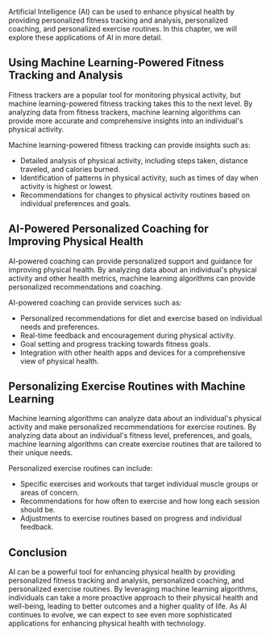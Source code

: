
Artificial Intelligence (AI) can be used to enhance physical health by providing personalized fitness tracking and analysis, personalized coaching, and personalized exercise routines. In this chapter, we will explore these applications of AI in more detail.

Using Machine Learning-Powered Fitness Tracking and Analysis
------------------------------------------------------------

Fitness trackers are a popular tool for monitoring physical activity, but machine learning-powered fitness tracking takes this to the next level. By analyzing data from fitness trackers, machine learning algorithms can provide more accurate and comprehensive insights into an individual's physical activity.

Machine learning-powered fitness tracking can provide insights such as:

* Detailed analysis of physical activity, including steps taken, distance traveled, and calories burned.
* Identification of patterns in physical activity, such as times of day when activity is highest or lowest.
* Recommendations for changes to physical activity routines based on individual preferences and goals.

AI-Powered Personalized Coaching for Improving Physical Health
--------------------------------------------------------------

AI-powered coaching can provide personalized support and guidance for improving physical health. By analyzing data about an individual's physical activity and other health metrics, machine learning algorithms can provide personalized recommendations and coaching.

AI-powered coaching can provide services such as:

* Personalized recommendations for diet and exercise based on individual needs and preferences.
* Real-time feedback and encouragement during physical activity.
* Goal setting and progress tracking towards fitness goals.
* Integration with other health apps and devices for a comprehensive view of physical health.

Personalizing Exercise Routines with Machine Learning
-----------------------------------------------------

Machine learning algorithms can analyze data about an individual's physical activity and make personalized recommendations for exercise routines. By analyzing data about an individual's fitness level, preferences, and goals, machine learning algorithms can create exercise routines that are tailored to their unique needs.

Personalized exercise routines can include:

* Specific exercises and workouts that target individual muscle groups or areas of concern.
* Recommendations for how often to exercise and how long each session should be.
* Adjustments to exercise routines based on progress and individual feedback.

Conclusion
----------

AI can be a powerful tool for enhancing physical health by providing personalized fitness tracking and analysis, personalized coaching, and personalized exercise routines. By leveraging machine learning algorithms, individuals can take a more proactive approach to their physical health and well-being, leading to better outcomes and a higher quality of life. As AI continues to evolve, we can expect to see even more sophisticated applications for enhancing physical health with technology.

